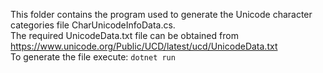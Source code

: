 This folder contains the program used to generate the Unicode character categories file CharUnicodeInfoData.cs.  
The required UnicodeData.txt file can be obtained from https://www.unicode.org/Public/UCD/latest/ucd/UnicodeData.txt  
To generate the file execute: `dotnet run`
